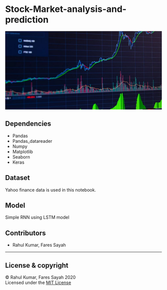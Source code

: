# Stock-Market-analysis-and-prediction
![](Assets/stock.JPG)
## Dependencies
* Pandas
* Pandas_datareader
* Numpy
* Matplotlib
* Seaborn
* Keras
 
 
## Dataset
Yahoo finance data is used in this notebook.


## Model
Simple RNN using LSTM model

## Contributors  
- Rahul Kumar, Fares Sayah
---

 ## License & copyright
 © Rahul Kumar, Fares Sayah 2020    
 Licensed under the [MIT License](LICENSE)
